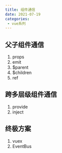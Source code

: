```yaml
---
title: 组件通信
date: 2021-07-19
categories: 
 - vue系列
---
```


## 父子组件通信
1. props
2. emit
3. $parent
4. $children
5. ref
## 跨多层级组件通信
1. provide
2. inject

## 终极方案
1. vuex
2. EventBus